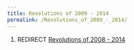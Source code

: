 ```yaml
---
title: Revolutions of 2009 - 2014
permalink: /Revolutions_of_2009_-_2014/
---
```


1.  REDIRECT [Revolutions of 2008 -
    2014](Revolutions_of_2008_-_2014.md "wikilink")